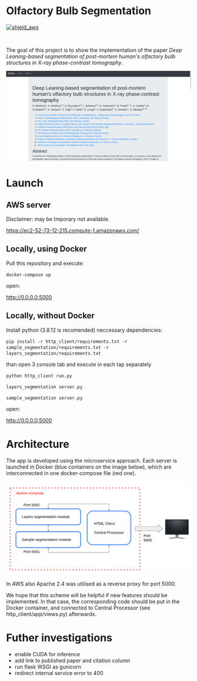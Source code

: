 # Olfactory Bulb Segmentation

<p align="left">
  <a href="https://ec2-52-73-12-215.compute-1.amazonaws.com/">
    <img alt="shield_aws" src="https://img.shields.io/badge/AWS-service-yellow">
  </a>
</p>
</br>



The goal of this project is to show the implementation of the paper _Deep Leaning-based segmentation of post-mortem human's olfactory bulb structures in X-ray phase-contrast tomography_.

![web](https://github.com/ankhafizov/olfactory-bulb-segmentation/blob/master/ob_screen_web.png?raw=true)

# Launch

## AWS server

Disclaimer: may be tmporary not available.

https://ec2-52-73-12-215.compute-1.amazonaws.com/

## Locally, using Docker

Pull this repository and execute:

```
docker-compose up
```
open:

http://0.0.0.0:5000

## Locally, without Docker

Install python (3.8.12 is recomended) neccessary dependencies:

```
pip install -r http_client/requirements.txt -r sample_segmentation/requirements.txt -r layers_segmentation/requirements.txt
```

than open 3 console tab and execute in each tap separately

```
python http_client run.py
```
```
layers_segmentation server.py
```
```
sample_segmentation server.py
```
open:

http://0.0.0.0:5000

# Architecture

The app is developed using the microservice approach. Each server is launched in Docker (blue containers on the image below), which are interconnected in one docker-compose file (red one). 

![web](https://github.com/ankhafizov/olfactory-bulb-segmentation/blob/master/architecture.png?raw=true)

In AWS also Apache 2.4 was utilised as a reverse proxy for port 5000.

We hope that this scheme will be helpful if new features should be implemented. In that case, the corresponding code should be put in the Docker container, and connected to Central Processor (see http_client/app/views.py) afterwards.

# Futher investigations

- enable CUDA for inference
- add link to published paper and citation column
- run flask WSGI as gunicorn
- redirect internal service error to 400


